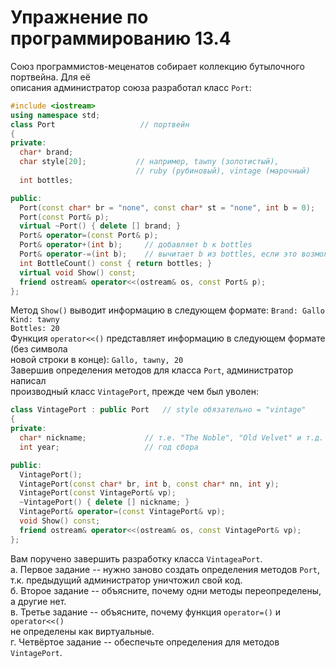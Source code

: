 # Упражнение по программированию 13.4  
Союз программистов-меценатов собирает коллекцию бутылочного портвейна. Для её  
описания администратор союза разработал класс `Port`:
```cpp
#include <iostream>
using namespace std;
class Port                   // портвейн
{
private:
  char* brand;
  char style[20];           // например, tawny (золотистый),
                            // ruby (рубиновый), vintage (марочный)
  int bottles;

public:
  Port(const char* br = "none", const char* st = "none", int b = 0);
  Port(const Port& p);
  virtual ~Port() { delete [] brand; }
  Port& operator=(const Port& p);
  Port& operator+(int b);     // добавляет b к bottles
  Port& operator-=(int b);    // вычитает b из bottles, если это возможно
  int BottleCount() const { return bottles; }
  virtual void Show() const;
  friend ostream& operator<<(ostream& os, const Port& p);
};
```
Метод `Show()` выводит информацию в следующем формате:
`Brand: Gallo`  
`Kind: tawny`  
`Bottles: 20`  
Функция `operator<<()` представляет информацию в следующем формате (без символа  
новой строки в конце):
`Gallo, tawny, 20`  
Завершив определения методов для класса `Port`, администратор написал  
производный класс `VintagePort`, прежде чем был уволен:
```cpp
class VintagePort : public Port   // style обязательно = "vintage"
{
private:
  char* nickname;             // т.е. "The Noble", "Old Velvet" и т.д.
  int year;                   // год сбора

public:
  VintagePort();
  VintagePort(const char* br, int b, const char* nn, int y);
  VintagePort(const VintagePort& vp);
  ~VintagePort() { delete [] nickname; }
  VintagePort& operator=(const VintagePort& vp);
  void Show() const;
  friend ostream& operator<<(ostream& os, const VintagePort& vp);
};
```
Вам поручено завершить разработку класса `VintageaPort`.  
  а. Первое задание -- нужно заново создать определения методов `Port`,  
     т.к. предыдущий администратор уничтожил свой код.  
  б. Второе задание -- объясните, почему одни методы переопределены,  
     а другие нет.  
  в. Третье задание -- объясните, почему функция `operator=()` и `operator<<()`  
     не определены как виртуальные.  
  г. Четвёртое задание -- обеспечьте определения для методов `VintagePort`.  
  